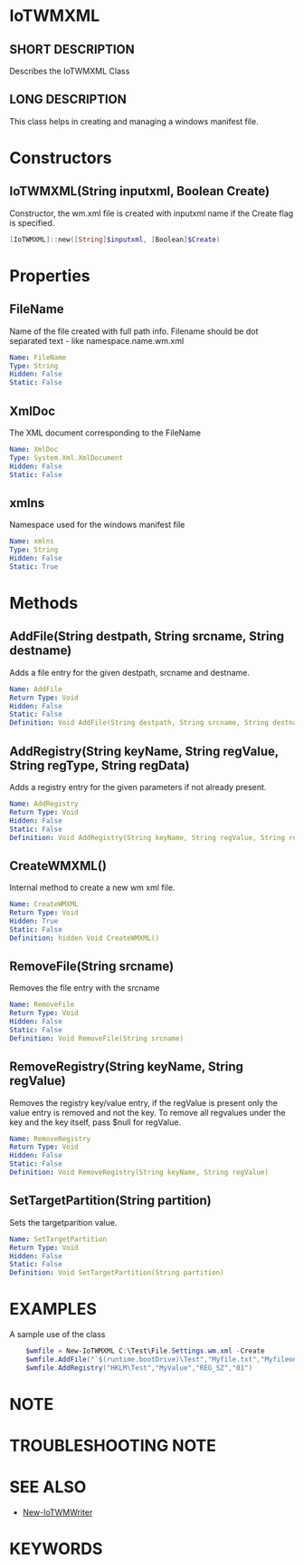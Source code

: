 # IoTWMXML

## SHORT DESCRIPTION
Describes the IoTWMXML Class

## LONG DESCRIPTION
This class helps in creating and managing a windows manifest file.


# Constructors
## IoTWMXML(String inputxml, Boolean Create)
Constructor, the wm.xml file is created with inputxml name if the Create flag is specified.

```powershell
[IoTWMXML]::new([String]$inputxml, [Boolean]$Create)
```


# Properties
## FileName
Name of the file created with full path info. Filename should be dot separated text - like namespace.name.wm.xml

```yaml
Name: FileName
Type: String
Hidden: False
Static: False
```

## XmlDoc
The XML document corresponding to the FileName

```yaml
Name: XmlDoc
Type: System.Xml.XmlDocument
Hidden: False
Static: False
```

## xmlns
Namespace used for the windows manifest file

```yaml
Name: xmlns
Type: String
Hidden: False
Static: True
```


# Methods
## AddFile(String destpath, String srcname, String destname)
Adds a file entry for the given destpath, srcname and destname.

```yaml
Name: AddFile
Return Type: Void
Hidden: False
Static: False
Definition: Void AddFile(String destpath, String srcname, String destname)
```

## AddRegistry(String keyName, String regValue, String regType, String regData)
Adds a registry entry for the given parameters if not already present.

```yaml
Name: AddRegistry
Return Type: Void
Hidden: False
Static: False
Definition: Void AddRegistry(String keyName, String regValue, String regType, String regData)
```

## CreateWMXML()
Internal method to create a new wm xml file.

```yaml
Name: CreateWMXML
Return Type: Void
Hidden: True
Static: False
Definition: hidden Void CreateWMXML()
```

## RemoveFile(String srcname)
Removes the file entry with the srcname

```yaml
Name: RemoveFile
Return Type: Void
Hidden: False
Static: False
Definition: Void RemoveFile(String srcname)
```

## RemoveRegistry(String keyName, String regValue)
Removes the registry key/value entry, if the regValue is present only the value entry is removed and not the key. To remove all regvalues under the key and the key itself, pass $null for regValue.

```yaml
Name: RemoveRegistry
Return Type: Void
Hidden: False
Static: False
Definition: Void RemoveRegistry(String keyName, String regValue)
```

## SetTargetPartition(String partition)
Sets the targetparition value.

```yaml
Name: SetTargetPartition
Return Type: Void
Hidden: False
Static: False
Definition: Void SetTargetPartition(String partition)
```


# EXAMPLES
A sample use of the class
```powershell
    $wmfile = New-IoTWMXML C:\Test\File.Settings.wm.xml -Create
    $wmfile.AddFile("`$(runtime.bootDrive)\Test","Myfile.txt","MyfileonDevice.txt")
    $wmfile.AddRegistry("HKLM\Test","MyValue","REG_SZ","01")
```

# NOTE


# TROUBLESHOOTING NOTE

# SEE ALSO
* [New-IoTWMWriter](../New-IoTWMWriter.md)


# KEYWORDS
